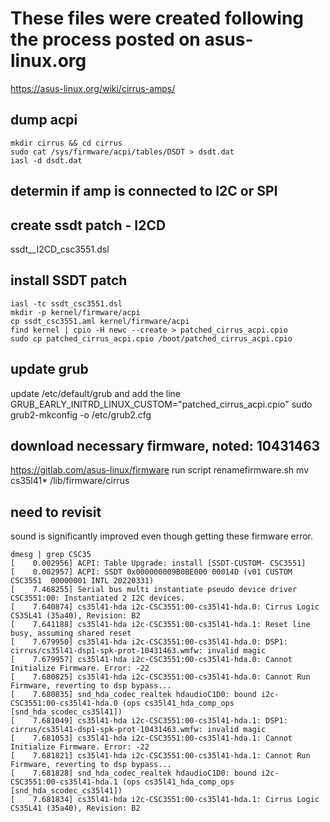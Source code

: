 # These files were created following the process posted on asus-linux.org
https://asus-linux.org/wiki/cirrus-amps/

## dump acpi
```
mkdir cirrus && cd cirrus
sudo cat /sys/firmware/acpi/tables/DSDT > dsdt.dat
iasl -d dsdt.dat
```

## determin if amp is connected to I2C or SPI

## create ssdt patch - I2CD
ssdt__I2CD_csc3551.dsl

## install SSDT patch
```
iasl -tc ssdt_csc3551.dsl
mkdir -p kernel/firmware/acpi
cp ssdt_csc3551.aml kernel/firmware/acpi
find kernel | cpio -H newc --create > patched_cirrus_acpi.cpio
sudo cp patched_cirrus_acpi.cpio /boot/patched_cirrus_acpi.cpio
```

## update grub
update /etc/default/grub and add the line
GRUB_EARLY_INITRD_LINUX_CUSTOM="patched_cirrus_acpi.cpio"
sudo grub2-mkconfig -o /etc/grub2.cfg

## download necessary firmware, noted: 10431463
https://gitlab.com/asus-linux/firmware
run script renamefirmware.sh
mv cs35l41* /lib/firmware/cirrus

## need to revisit
sound is significantly improved even though getting these firmware error.
```
dmesg | grep CSC35
[    0.002956] ACPI: Table Upgrade: install [SSDT-CUSTOM- CSC3551]
[    0.002957] ACPI: SSDT 0x000000009B0BE000 00014D (v01 CUSTOM CSC3551  00000001 INTL 20220331)
[    7.468255] Serial bus multi instantiate pseudo device driver CSC3551:00: Instantiated 2 I2C devices.
[    7.640874] cs35l41-hda i2c-CSC3551:00-cs35l41-hda.0: Cirrus Logic CS35L41 (35a40), Revision: B2
[    7.641188] cs35l41-hda i2c-CSC3551:00-cs35l41-hda.1: Reset line busy, assuming shared reset
[    7.679950] cs35l41-hda i2c-CSC3551:00-cs35l41-hda.0: DSP1: cirrus/cs35l41-dsp1-spk-prot-10431463.wmfw: invalid magic
[    7.679957] cs35l41-hda i2c-CSC3551:00-cs35l41-hda.0: Cannot Initialize Firmware. Error: -22
[    7.680825] cs35l41-hda i2c-CSC3551:00-cs35l41-hda.0: Cannot Run Firmware, reverting to dsp bypass...
[    7.680835] snd_hda_codec_realtek hdaudioC1D0: bound i2c-CSC3551:00-cs35l41-hda.0 (ops cs35l41_hda_comp_ops [snd_hda_scodec_cs35l41])
[    7.681049] cs35l41-hda i2c-CSC3551:00-cs35l41-hda.1: DSP1: cirrus/cs35l41-dsp1-spk-prot-10431463.wmfw: invalid magic
[    7.681053] cs35l41-hda i2c-CSC3551:00-cs35l41-hda.1: Cannot Initialize Firmware. Error: -22
[    7.681821] cs35l41-hda i2c-CSC3551:00-cs35l41-hda.1: Cannot Run Firmware, reverting to dsp bypass...
[    7.681828] snd_hda_codec_realtek hdaudioC1D0: bound i2c-CSC3551:00-cs35l41-hda.1 (ops cs35l41_hda_comp_ops [snd_hda_scodec_cs35l41])
[    7.681834] cs35l41-hda i2c-CSC3551:00-cs35l41-hda.1: Cirrus Logic CS35L41 (35a40), Revision: B2
```

